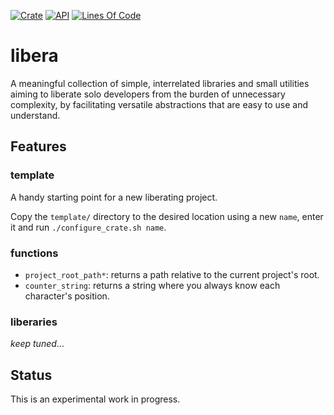 [![Crate](https://img.shields.io/crates/v/libera.svg)](https://crates.io/crates/libera)
[![API](https://docs.rs/libera/badge.svg)](https://docs.rs/libera/)
[![Lines Of Code](https://tokei.rs/b1/github/andamira/libera?category=code)](https://github.com/andamira/libera)

# libera

A meaningful collection of simple, interrelated libraries and small utilities
aiming to liberate solo developers from the burden of unnecessary complexity,
by facilitating versatile abstractions that are easy to use and understand.

## Features

### template
A handy starting point for a new liberating project.

Copy the `template/` directory to the desired location using a new `name`,
enter it and run `./configure_crate.sh name`.

### functions

- `project_root_path*`: returns a path relative to the current project's root.
- `counter_string`: returns a string where you always know each character's position.

### liberaries

*keep tuned*…

## Status

This is an experimental work in progress.
